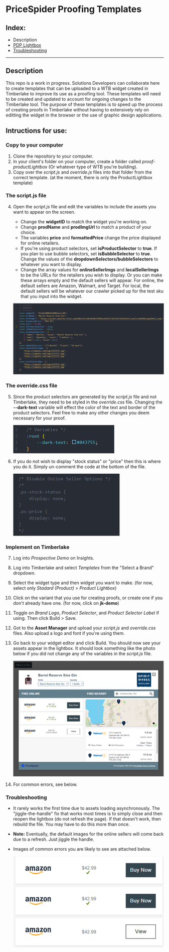 # PriceSpider Proofing Templates

## Index:
- Description
- [PDP Lightbox](https://github.com/ps-jkelly/ps-proof-templates/tree/main/ProductLightbox)
- [Troubleshooting](#troubleshooting)

---

## Description
This repo is a work in progress. Solutions Developers can collaborate here to create templates that can be uploaded to a WTB widget created in Timberlake to improve its use as a proofing tool. These templates will need to be created and updated to account for ongoing changes to the Timberlake tool. The purpose of these templates is to speed up the process of creating proofs in Timberlake without having to extensively rely on editting the widget in the browser or the use of graphic design applications.

## Intructions for use:

### Copy to your computer
1. Clone the repository to your computer.
2. In your client's folder on your computer, create a folder called *proof-productLightbox* (Or whatever type of WTB you're building).
3. Copy over the *script.js* and *override.js* files into that folder from the correct template. (at the moment, there is only the ProductLightbox template)

### The script.js file
4. Open the *script.js* file and edit the variables to include the assets you want to appear on the screen. 
    - Change the **widgetID** to match the widget you're working on.
    - Change **prodName** and **prodImgUrl** to match a product of your choice.
    - The variables **price** and **formattedPrice** change the price displayed for online retailers.
    - If you're using product selectors, set **isProductSelector** to **true**. If you plan to use bubble selectors, set **isBubbleSelector** to **true**. Change the values of the **dropdownSelectors/bubbleSelectors** to whatever you want to display.
    - Change the array values for **onlineSellerImgs** and **localSellerImgs** to be the URLs for the retailers you wish to display. Or you can make these arrays empty and the default sellers will appear. For online, the default sellers are Amazon, Walmart, and Target. For local, the default sellers will be whatever our crawler picked up for the test sku that you input into the widget.

    ![](images/scriptVariables.png)

### The override.css file
5. Since the product selectors are generated by the *script.js* file and not Timberlake, they need to be styled in the *override.css* file. Changing the **--dark-text** variable will effect the color of the text and border of the product selectors. Feel free to make any other changes you deem necessary for your proof.

    ![](images/cssVariables.png)

6. If you do not wish to display "stock status" or "price" then this is where you do it. Simply un-comment the code at the bottom of the file.

    ![](images/disableOptions.png)

### Implement on Timberlake
7. Log into *Prospective Demo* on Insights.
8. Log into Timberlake and select *Templates* from the "Select a Brand" dropdown.
9. Select the widget type and then widget you want to make. (for now, select only *Stadard (Product)* > *Product Lightbox*)
10. Click on the variant that you use for creating proofs, or create one if you don't already have one. (for now, click on **jk-demo**)
11. Toggle on *Brand Logo*, *Product Selector*, and *Product Selector Label* if using. Then click Build > Save.
12. Got to the **Asset Manager** and upload your *script.js* and *override.css* files. Also upload a logo and font if you're using them.
13. Go back to your widget editor and click Build. You should now see your assets appear in the lightbox. It should look something like the photo below if you did not change any of the variables in the *script.js* file.

    ![](images/widgetResult.png)

14. For common errors, see below.



### Troubleshooting
- It rarely works the first time due to assets loading asynchronously. The "jiggle-the-handle" fix that works most times is to simply close and then reopen the lightbox (do not refresh the page). If that doesn't work, then rebuild the file. You may have to do this more than once.
- **Note:** Eventually, the default images for the online sellers will come back due to a refresh. Just jiggle the handle.
- Images of common errors you are likely to see are attached below.

    ![](images/stockError.png)